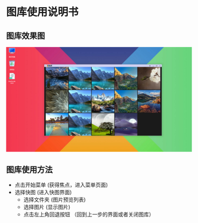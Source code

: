# 图库使用说明书

## 图库效果图
![](../pic/soft/图库.png)
  
## 图库使用方法
  - 点击开始菜单    (获得焦点，进入菜单页面)
  - 选择快图   (进入快图界面)
     - 选择文件夹   (图片预览列表)
     - 选择图片   (显示图片)
     - 点击左上角回退按钮  （回到上一步的界面或者关闭图库）
